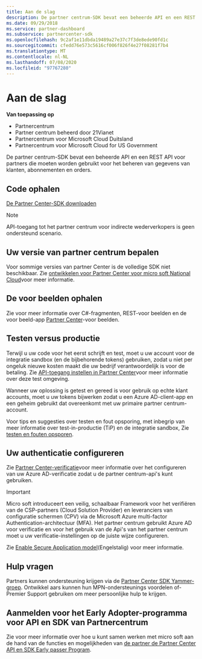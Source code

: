 ```yaml
---
title: Aan de slag
description: De partner centrum-SDK bevat een beheerde API en een REST API voor partners die moeten worden gebruikt voor het beheren van gegevens van klanten, abonnementen en orders.
ms.date: 09/29/2018
ms.service: partner-dashboard
ms.subservice: partnercenter-sdk
ms.openlocfilehash: 9c2af1e11dbda19489a27e37c7f3de8ede90fd1c
ms.sourcegitcommit: cfedd76e573c5616cf006f826f4e27f08281f7b4
ms.translationtype: MT
ms.contentlocale: nl-NL
ms.lasthandoff: 07/08/2020
ms.locfileid: "97767280"
---
```

# <a name="get-started"></a>Aan de slag

**Van toepassing op**

- Partnercentrum
- Partner centrum beheerd door 21Vianet
- Partnercentrum voor Microsoft Cloud Duitsland
- Partnercentrum voor Microsoft Cloud for US Government

De partner centrum-SDK bevat een beheerde API en een REST API voor partners die moeten worden gebruikt voor het beheren van gegevens van klanten, abonnementen en orders.

## <a name="get-the-code"></a>Code ophalen

[De Partner Center-SDK downloaden](https://go.microsoft.com/fwlink/p/?LinkId=746681)

> [!NOTE]
> API-toegang tot het partner centrum voor indirecte wederverkopers is geen ondersteund scenario.

## <a name="determine-your-version-of-partner-center"></a>Uw versie van partner centrum bepalen

Voor sommige versies van partner Center is de volledige SDK niet beschikbaar. Zie [ontwikkelen voor Partner Center voor micro soft National Cloud](developing-for-partner-center-for-microsoft-national-cloud.md)voor meer informatie.

## <a name="get-the-samples"></a>De voor beelden ophalen

Zie voor meer informatie over C#-fragmenten, REST-voor beelden en de voor beeld-app [Partner Center](partner-center-samples.md)-voor beelden.

## <a name="test-vs-production"></a>Testen versus productie

Terwijl u uw code voor het eerst schrijft en test, moet u uw account voor de integratie sandbox (en de bijbehorende tokens) gebruiken, zodat u niet per ongeluk nieuwe kosten maakt die uw bedrijf verantwoordelijk is voor de betaling. Zie [API-toegang instellen in Partner Center](set-up-api-access-in-partner-center.md)voor meer informatie over deze test omgeving.

Wanneer uw oplossing is getest en gereed is voor gebruik op echte klant accounts, moet u uw tokens bijwerken zodat u een Azure AD-client-app en een geheim gebruikt dat overeenkomt met uw primaire partner centrum-account.

Voor tips en suggesties over testen en fout opsporing, met inbegrip van meer informatie over test-in-productie (TiP) en de integratie sandbox, Zie [testen en fouten opsporen](test-and-debug.md).

## <a name="configure-your-authentication"></a>Uw authenticatie configureren

Zie [Partner Center-verificatie](partner-center-authentication.md)voor meer informatie over het configureren van uw Azure AD-verificatie zodat u de partner centrum-api's kunt gebruiken.

> [!IMPORTANT]
> Micro soft introduceert een veilig, schaalbaar Framework voor het verifiëren van de CSP-partners (Cloud Solution Provider) en leveranciers van configuratie schermen (CPV) via de Microsoft Azure multi-factor Authentication-architectuur (MFA).
Het partner centrum gebruikt Azure AD voor verificatie en voor het gebruik van de Api's van het partner centrum moet u uw verificatie-instellingen op de juiste wijze configureren.
>
> Zie [Enable Secure Application model](enable-secure-app-model.md)(Engelstalig) voor meer informatie.

## <a name="get-help"></a>Hulp vragen

Partners kunnen ondersteuning krijgen via de [Partner Center SDK Yammer-groep](https://go.microsoft.com/fwlink/p/?LinkID=717360). Ontwikkel aars kunnen hun MPN-ondersteunings voordelen of-Premier Support gebruiken om meer persoonlijke hulp te krijgen.

## <a name="join-the-partner-center-api-and-sdk-early-adopter-program"></a>Aanmelden voor het Early Adopter-programma voor API en SDK van Partnercentrum

Zie voor meer informatie over hoe u kunt samen werken met micro soft aan de hand van de functies en mogelijkheden van [de partner de Partner Center API en SDK Early passer Program](early-adopter-program.md).
